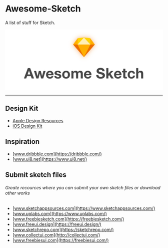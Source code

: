 # Awesome-Sketch
A list of stuff for Sketch.

<div align="center">
    <img src="https://github.com/aroundsketch/awesome-sketch/blob/master/logo.png" alt="Awesome">
</div>

---

## Design Kit
- [Apple Design Resources](https://developer.apple.com/design/resources/)
- [iOS Design Kit](https://iosdesignkit.io/ios-13-gui/)

## Inspiration
- [www.dribbble.com](https://dribbble.com/)
- [www.ui8.net](https://www.ui8.net/)

## Submit sketch files
###### Greate recources where you can submit your own sketch files or download other works
- [www.sketchappsources.com](https://www.sketchappsources.com/)
- [www.uplabs.com](https://www.uplabs.com/)
- [www.freebiesketch.com](https://freebiesketch.com/)
- [www.freeui.design](https://freeui.design/)
- [www.sketchrepo.com](https://sketchrepo.com/)
- [www.collectui.com](http://collectui.com/)
- [www.freebiesui.com](https://freebiesui.com/)


